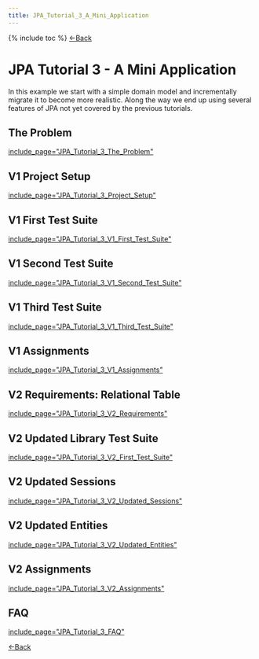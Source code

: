 ```yaml
---
title: JPA_Tutorial_3_A_Mini_Application
---
```

{% include toc %}
[<-Back](EJB_3_and_Java_Persistence_API)

# JPA Tutorial 3 - A Mini Application

In this example we start with a simple domain model and incrementally migrate it to become more realistic. Along the way we end up using several features of JPA not yet covered by the previous tutorials.

## The Problem
[include_page="JPA_Tutorial_3_The_Problem"](include_page="JPA_Tutorial_3_The_Problem")

## V1 Project Setup
[include_page="JPA_Tutorial_3_Project_Setup"](include_page="JPA_Tutorial_3_Project_Setup")
## V1 First Test Suite
[include_page="JPA_Tutorial_3_V1_First_Test_Suite"](include_page="JPA_Tutorial_3_V1_First_Test_Suite")

## V1 Second Test Suite
[include_page="JPA_Tutorial_3_V1_Second_Test_Suite"](include_page="JPA_Tutorial_3_V1_Second_Test_Suite")

## V1 Third Test Suite
[include_page="JPA_Tutorial_3_V1_Third_Test_Suite"](include_page="JPA_Tutorial_3_V1_Third_Test_Suite")

## V1 Assignments
[include_page="JPA_Tutorial_3_V1_Assignments"](include_page="JPA_Tutorial_3_V1_Assignments")

## V2 Requirements: Relational Table
[include_page="JPA_Tutorial_3_V2_Requirements"](include_page="JPA_Tutorial_3_V2_Requirements")

## V2 Updated Library Test Suite
[include_page="JPA_Tutorial_3_V2_First_Test_Suite"](include_page="JPA_Tutorial_3_V2_First_Test_Suite")

## V2 Updated Sessions
[include_page="JPA_Tutorial_3_V2_Updated_Sessions"](include_page="JPA_Tutorial_3_V2_Updated_Sessions")

## V2 Updated Entities
[include_page="JPA_Tutorial_3_V2_Updated_Entities"](include_page="JPA_Tutorial_3_V2_Updated_Entities")

## V2 Assignments
[include_page="JPA_Tutorial_3_V2_Assignments"](include_page="JPA_Tutorial_3_V2_Assignments")

## FAQ
[include_page="JPA_Tutorial_3_FAQ"](include_page="JPA_Tutorial_3_FAQ")

[<-Back](EJB_3_and_Java_Persistence_API)
